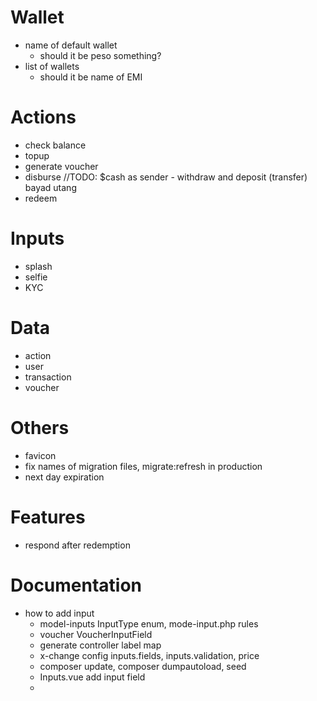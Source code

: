 # Wallet

- name of default wallet
  - should it be peso something?
- list of wallets
  - should it be name of EMI

# Actions
- check balance
- topup
- generate voucher
- disburse    //TODO: $cash as sender - withdraw and deposit (transfer) bayad utang
- redeem

# Inputs
- splash
- selfie
- KYC

# Data
- action
- user
- transaction
- voucher

# Others
- favicon
- fix names of migration files, migrate:refresh in production
- next day expiration


# Features
- respond after redemption

# Documentation
- how to add input
  - model-inputs InputType enum, mode-input.php rules
  - voucher VoucherInputField
  - generate controller label map
  - x-change config inputs.fields, inputs.validation, price
  - composer update, composer dumpautoload, seed
  - Inputs.vue add input field
  - 
